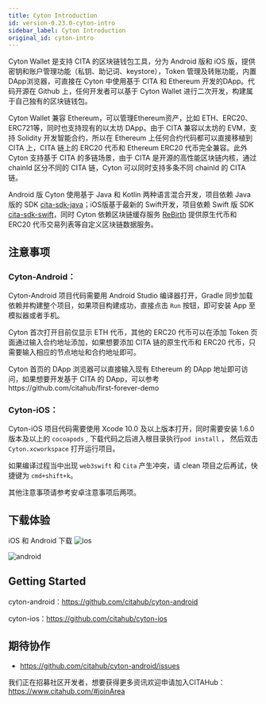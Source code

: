 ```yaml
---
title: Cyton Introduction
id: version-0.23.0-cyton-intro
sidebar_label: Cyton Introduction
original_id: cyton-intro
---
```


Cyton Wallet 是支持 CITA 的区块链钱包工具，分为 Android 版和 iOS 版，提供密钥和账户管理功能（私钥、助记词、keystore），Token 管理及转账功能，内置 DApp浏览器，可直接在 Cyton 中使用基于 CITA 和 Ethereum 开发的DApp。代码开源在 Github 上，任何开发者可以基于 Cyton Wallet 进行二次开发，构建属于自己独有的区块链钱包。

Cyton Wallet 兼容 Ethereum，可以管理Ethereum资产，比如 ETH、ERC20、ERC721等，同时也支持现有的以太坊 DApp。由于 CITA 兼容以太坊的 EVM，支持 Solidity 开发智能合约，所以在 Ethereum 上任何合约代码都可以直接移植到 CITA 上，CITA 链上的 ERC20 代币和 Ethereum ERC20 代币完全兼容。此外 Cyton 支持基于 CITA 的多链场景，由于 CITA 是开源的高性能区块链内核，通过 chainId 区分不同的 CITA 链，Cyton 可以同时支持多条不同 chainId 的 CITA 链。

Android 版 Cyton 使用基于 Java 和 Kotlin 两种语言混合开发，项目依赖 Java 版的 SDK [cita-sdk-java](https://github.com/citahub/cita-sdk-java)；iOS版基于最新的 Swift开发，项目依赖 Swift 版 SDK [cita-sdk-swift](https://github.com/citahub/cita-sdk-swift)，同时 Cyton 依赖区块链缓存服务 [ReBirth](https://github.com/citahub/re-birth) 提供原生代币和 ERC20 代币交易列表等自定义区块链数据服务。

## 注意事项

### Cyton-Android：

Cyton-Android 项目代码需要用 Android Studio 编译器打开，Gradle 同步加载依赖并构建整个项目，如果项目构建成功，直接点击 `Run` 按钮，即可安装 App 至模拟器或者手机。

Cyton 首次打开目前仅显示 ETH 代币，其他的 ERC20 代币可以在添加 Token 页面通过输入合约地址添加，如果想要添加 CITA 链的原生代币和 ERC20 代币，只需要输入相应的节点地址和合约地址即可。

Cyton 首页的 DApp 浏览器可以直接输入现有 Ethereum 的 DApp 地址即可访问，如果想要开发基于 CITA 的 DApp，可以参考https://github.com/citahub/first-forever-demo

### Cyton-iOS：

Cyton-iOS 项目代码需要使用 Xcode 10.0 及以上版本打开，同时需要安装 1.6.0 版本及以上的 `cocoapods` , 下载代码之后进入根目录执行`pod install` ， 然后双击 `Cyton.xcworkspace` 打开运行项目。

如果编译过程当中出现 `web3swift` 和 `Cita` 产生冲突，请 clean 项目之后再试，快捷键为 `cmd+shift+k`。

其他注意事项请参考安卓注意事项后两项。

## 下载体验

iOS 和 Android 下载 ![ios](assets/toolchain-assets/ios.png)

![android](assets/toolchain-assets/android.png)

## Getting Started

cyton-android：https://github.com/citahub/cyton-android

cyton-ios：https://github.com/citahub/cyton-ios

## 期待协作

* https://github.com/citahub/cyton-android/issues

我们正在招募社区开发者，想要获得更多资讯欢迎申请加入CITAHub：https://www.citahub.com/#joinArea
